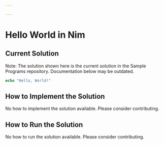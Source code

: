 ```yaml
---

---
```


# Hello World in Nim

## Current Solution

Note: The solution shown here is the current solution in the Sample Programs repository. Documentation below may be outdated.

```Nim
echo "Hello, World!"

```

## How to Implement the Solution

No how to implement the solution available. Please consider contributing.

## How to Run the Solution

No how to run the solution available. Please consider contributing.